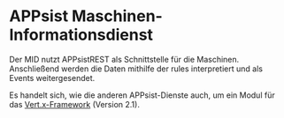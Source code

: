 # APPsist Maschinen-Informationsdienst

Der MID nutzt APPsistREST als Schnittstelle für die Maschinen. Anschließend werden die Daten mithilfe der rules interpretiert und als Events weitergesendet.

Es handelt sich, wie die anderen APPsist-Dienste auch, um ein Modul für das [Vert.x-Framework](http://vertx.io/vertx2/) (Version 2.1).